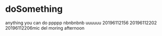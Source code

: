 # doSomething
anything you can do
ppppp
nbnbnbnb
uuuuuu
20196112156
20196112202
20196112206mic
del
moring
afternoon
